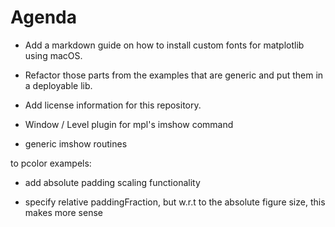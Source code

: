 # Agenda

* Add a markdown guide on how to install custom fonts for matplotlib using macOS.

* Refactor those parts from the examples that are generic and put them in a deployable lib.

* Add license information for this repository.

* Window / Level plugin for mpl's imshow command

* generic imshow routines


to pcolor exampels:
* add absolute padding scaling functionality

* specify relative paddingFraction, but w.r.t to the absolute figure size, this makes
more sense